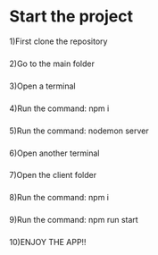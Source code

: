 # Start the project
1)First clone the repository
###
2)Go to the main folder
###
3)Open a terminal
###
4)Run the command: npm i
###
5)Run the command: nodemon server
###
6)Open another terminal
###
7)Open the client folder
###
8)Run the command: npm i
###
9)Run the command: npm run start
###
10)ENJOY THE APP!!
